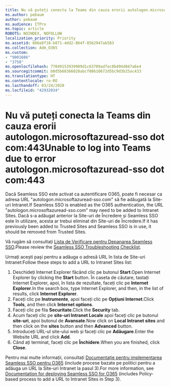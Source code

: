 ```yaml
---
title: Nu vă puteți conecta la Teams din cauza erorii autologon.microsoftazuread-sso.com:443
ms.author: pebaum
author: pebaum
ms.audience: ITPro
ms.topic: article
ROBOTS: NOINDEX, NOFOLLOW
localization_priority: Priority
ms.assetid: 686e8f18-b871-4dd2-864f-8562947ab583
ms.collection: Adm_O365
ms.custom:
- "9001686"
- "3750"
ms.openlocfilehash: 77049153939989d1c63789adfec0b494d047a6e4
ms.sourcegitcommit: b0d5b68366028abcf08610672d5bc9d3b25ac433
ms.translationtype: HT
ms.contentlocale: ro-RO
ms.lasthandoff: 03/24/2020
ms.locfileid: "42932034"
---
```

# <a name="unable-to-log-into-teams-due-to-error-autologonmicrosoftazuread-sso-dot-com443"></a><span data-ttu-id="59d6c-102">Nu vă puteți conecta la Teams din cauza erorii autologon.microsoftazuread-sso dot com:443</span><span class="sxs-lookup"><span data-stu-id="59d6c-102">Unable to log into Teams due to error autologon.microsoftazuread-sso dot com:443</span></span>

<span data-ttu-id="59d6c-103">Dacă Seamless SSO este activat ca autentificare O365, poate fi necesar ca adresa URL "autologon.microsoftazuread-sso.com" să fie adăugată la Site-uri Intranet.</span><span class="sxs-lookup"><span data-stu-id="59d6c-103">If Seamless SSO is enabled as the O365 authentication, the URL "autologon.microsoftazuread-sso.com" may need to be added to Intranet Sites.</span></span>  <span data-ttu-id="59d6c-104">Dacă s-a adăugat anterior la Site-uri de Încredere și Seamless SSO este în utilizare, acesta ar trebui eliminat din Site-uri de Încredere.</span><span class="sxs-lookup"><span data-stu-id="59d6c-104">If it has previously been added to Trusted Sites  and Seamless SSO is in use, it should be removed from Trusted Sites.</span></span>

<span data-ttu-id="59d6c-105">Vă rugăm să consultați [Lista de Verificare pentru Depanarea Seamless SSO](https://docs.microsoft.com/azure/active-directory/hybrid/tshoot-connect-sso#troubleshooting-checklist).</span><span class="sxs-lookup"><span data-stu-id="59d6c-105">Please review the [Seamless SSO Troubleshooting Checklist](https://docs.microsoft.com/azure/active-directory/hybrid/tshoot-connect-sso#troubleshooting-checklist).</span></span>

<span data-ttu-id="59d6c-106">Urmați acești pași pentru a adăuga o adresă URL în lista de Site-uri Intranet:</span><span class="sxs-lookup"><span data-stu-id="59d6c-106">Follow these steps to add a URL to Intranet Sites list:</span></span>

1. <span data-ttu-id="59d6c-107">Deschideți Internet Explorer făcând clic pe butonul **Start**.</span><span class="sxs-lookup"><span data-stu-id="59d6c-107">Open Internet Explorer by clicking the **Start** button.</span></span> <span data-ttu-id="59d6c-108">În caseta de căutare, tastați Internet Explorer, apoi, în lista de rezultate, faceți clic pe **Internet Explorer**.</span><span class="sxs-lookup"><span data-stu-id="59d6c-108">In the search box, type Internet Explorer, and then, in the list of results, click **Internet Explorer**.</span></span>
2. <span data-ttu-id="59d6c-109">Faceți clic pe **Instrumente**, apoi faceți clic pe **Opțiuni Internet**.</span><span class="sxs-lookup"><span data-stu-id="59d6c-109">Click **Tools**, and then click **Internet options**.</span></span>
3. <span data-ttu-id="59d6c-110">Faceți clic pe fila **Securitate**.</span><span class="sxs-lookup"><span data-stu-id="59d6c-110">Click the **Security** tab.</span></span>
4. <span data-ttu-id="59d6c-111">Acum faceți clic pe **site-uri Intranet Locale** apoi faceți clic pe butonul **site-uri**, apoi butonul de **Avansate**.</span><span class="sxs-lookup"><span data-stu-id="59d6c-111">Now click on **Local Intranet sites** and then click on the **sites** button and then **Advanced** button.</span></span>
5. <span data-ttu-id="59d6c-112">Introduceți URL-ul site-ului web și faceți clic pe **Adăugare**.</span><span class="sxs-lookup"><span data-stu-id="59d6c-112">Enter the Website URL and click **Add**.</span></span>
6. <span data-ttu-id="59d6c-113">Când ați terminat, faceți clic pe **Închidere**.</span><span class="sxs-lookup"><span data-stu-id="59d6c-113">When you are finished, click **Close**.</span></span>

<span data-ttu-id="59d6c-114">Pentru mai multe informații, consultați [Documentație pentru implementarea Seamless SSO pentru O365](https://docs.microsoft.com/azure/active-directory/hybrid/how-to-connect-sso-quick-start) (include procese bazate pe politici pentru a adăuga un URL la Site-uri Intranet la pasul 3).</span><span class="sxs-lookup"><span data-stu-id="59d6c-114">For more information, see [Documentation for deploying Seamless SSO for O365](https://docs.microsoft.com/azure/active-directory/hybrid/how-to-connect-sso-quick-start) (includes Policy-based process to add a URL to Intranet Sites in Step 3).</span></span>
